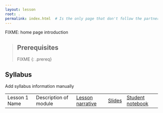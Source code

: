 ```yaml
---
layout: lesson
root: .
permalink: index.html  # Is the only page that don't follow the partner /:path/index.html
---
```

FIXME: home page introduction

> ## Prerequisites
>
> FIXME
{: .prereq}

## Syllabus

Add syllabus information manually

<!-- table template provided -->

<!-- For each lesson module, add relevant links for slides, lesson narrative (instructor notebook), and student notebook. -->

<table class="table table-striped">

<tr>      
      <td class="col-md-3"> 
Lesson 1 Name 
      </td>
      <td class="col-md-5"> 
Description of module
      </td>
      <td class="col-md-2">
<a href="./link-to-lesson-narrative">Lesson narrative</a>
      </td>
      <td class="col-md-2">
<a href="./link-to-slides">Slides</a>
      </td>
      <td class="col-md-2">
<a href="./link-to-student-notebook">Student notebook</a>
       </td>

</tr>

</table>